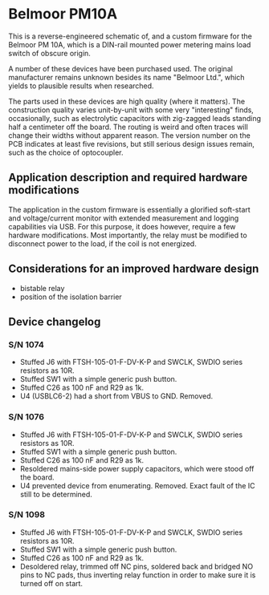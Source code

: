 Belmoor PM10A
===================

This is a reverse-engineered schematic of, and a custom firmware for the Belmoor
PM 10A, which is a DIN-rail mounted power metering mains load switch of obscure
origin.

A number of these devices have been purchased used. The original manufacturer
remains unknown besides its name "Belmoor Ltd.", which yields to plausible
results when researched.

The parts used in these devices are high quality (where it matters). The
construction quality varies unit-by-unit with some very "interesting" finds,
occasionally, such as electrolytic capacitors with zig-zagged leads standing
half a centimeter off the board. The routing is weird and often traces will
change their widths without apparent reason. The version number on the PCB
indicates at least five revisions, but still serious design issues remain, such
as the choice of optocoupler.


Application description and required hardware modifications
-----------------------------------------------------------

The application in the custom firmware is essentially a glorified soft-start
and voltage/current monitor with extended measurement and logging capabilities
via USB. For this purpose, it does however, require a few hardware
modifications. Most importantly, the relay must be modified to disconnect power
to the load, if the coil is not energized.


Considerations for an improved hardware design
----------------------------------------------

- bistable relay
- position of the isolation barrier


Device changelog
----------------

### S/N 1074

- Stuffed J6 with FTSH-105-01-F-DV-K-P and SWCLK, SWDIO series resistors as 10R.
- Stuffed SW1 with a simple generic push button.
- Stuffed C26 as 100 nF and R29 as 1k.
- U4 (USBLC6-2) had a short from VBUS to GND. Removed.

### S/N 1076

- Stuffed J6 with FTSH-105-01-F-DV-K-P and SWCLK, SWDIO series resistors as 10R.
- Stuffed SW1 with a simple generic push button.
- Stuffed C26 as 100 nF and R29 as 1k.
- Resoldered mains-side power supply capacitors, which were stood off the board.
- U4 prevented device from enumerating. Removed. Exact fault of the IC still
  to be determined.

### S/N 1098

- Stuffed J6 with FTSH-105-01-F-DV-K-P and SWCLK, SWDIO series resistors as 10R.
- Stuffed SW1 with a simple generic push button.
- Stuffed C26 as 100 nF and R29 as 1k.
- Desoldered relay, trimmed off NC pins, soldered back and bridged NO pins to
  NC pads, thus inverting relay function in order to make sure it is turned off
  on start.
